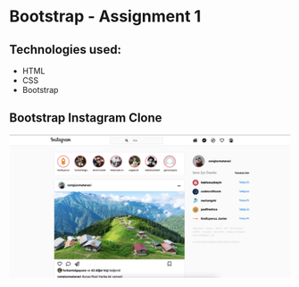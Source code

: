 # Bootstrap - Assignment 1

## Technologies used:
* HTML 
* CSS
* Bootstrap

## Bootstrap Instagram Clone

![Getting Started](../../02_Week_Bootstrap_JS/01_Assignment_Bootstrap-1/bootstrap-instagram-clone/assets/instagram-clone.png)